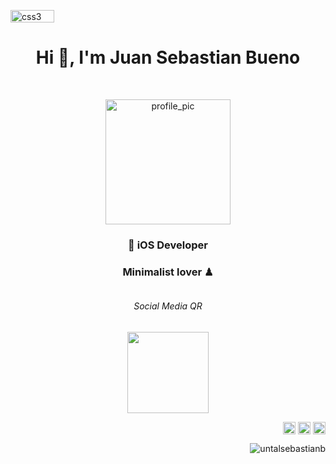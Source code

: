 
<p align="left"><img src="https://github.com/untalsebastianb/repostuff/blob/master/buttons_2.png" alt="css3" width="70" height="20"/></p>
<!-- Header  -->
<h1 align="center">Hi 👋, I'm Juan Sebastian Bueno</h1>
<!-- Profile pic  -->
<br>
<p align="center"><img align=center src="https://github.com/untalsebastianb/repostuff/blob/master/as.png" alt="profile_pic" width="200" height="200"></p>
<!-- Description -->
<h3 align="center">  iOS Developer</h3>
<h3 align="center">Minimalist lover ♟</h4>
<!-- Social media QR -->
<h6 align="center"><em><br>Social Media QR </em></h6>
<p align="center">
 <img align=center src="https://github.com/untalsebastianb/repostuff/blob/master/Twitter%20QR-code.png" width="130" height="130">

<!-- Skills 
<h4 align="center"> Frontend Skills </h4>
<p align="center"><img src="https://github.com/untalsebastianb/repostuff/blob/master/css.png" alt="css3" width="50" height="50"/> <img src="https://github.com/untalsebastianb/repostuff/blob/master/html.png" alt="html5" width="50" height="50"/> <img src="https://github.com/untalsebastianb/repostuff/blob/master/js.png" alt="javascript" width="50" height="50"/>
</p>
<h4 align="center"> Low-High level Skills </h4>
<p align="center">
<img src="https://www.vectorlogo.zone/logos/gnu_bash/gnu_bash-icon.svg" alt="bash" width="50" height="50"/>
<img src="https://github.com/untalsebastianb/repostuff/blob/master/c.png" alt="c programming" width="50" height="50"/>
<img src="https://github.com/untalsebastianb/repostuff/blob/master/py.png" alt="python" width="50" height="50"/>
</p>
-->

<!-- logos 
<p align="center"><img src="https://www.vectorlogo.zone/logos/gnu_bash/gnu_bash-icon.svg" alt="bash" width="50" height="50"/> <img src="https://devicons.github.io/devicon/devicon.git/icons/css3/css3-original-wordmark.svg" alt="css3" width="50" height="50"/> <img src="https://devicons.github.io/devicon/devicon.git/icons/html5/html5-original-wordmark.svg" alt="html5" width="50" height="50"/> <img src="https://devicons.github.io/devicon/devicon.git/icons/javascript/javascript-original.svg" alt="javascript" width="50" height="50"/> <img src="https://devicons.github.io/devicon/devicon.git/icons/python/python-original.svg" alt="python" width="50" height="50"/>
<img src="https://devicons.github.io/devicon/devicon.git/icons/c/c-original.svg" alt="c" width="50" height="50"/></p>
-->
<!-- Social Media -->
<p align="right">
<a href="https://twitter.com/untalsebastianb" target="blank"><img align="center" src="https://cdn.jsdelivr.net/npm/simple-icons@3.0.1/icons/twitter.svg" alt="untalsebastianb" height="20" width="20" /></a>
<a href="https://instagram.com/untalsebastianb" target="blank"><img align="center" src="https://cdn.jsdelivr.net/npm/simple-icons@3.0.1/icons/instagram.svg" alt="untalsebastianb" height="20" width="20" /></a>
<a href="https://medium.com/@@sebastianbueno_60659" target="blank"><img align="center" src="https://cdn.jsdelivr.net/npm/simple-icons@3.0.1/icons/medium.svg" alt="@@sebastianbueno_60659" height="20" width="20" /></a>
</p>


<!-- Visitor counter -->
<p align="right"> <img src="https://komarev.com/ghpvc/?username=untalsebastianb" alt="untalsebastianb" /> </p>

